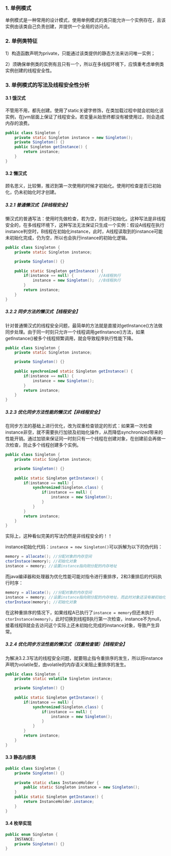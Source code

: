 ### 1. 单例模式

单例模式是一种常用的设计模式，使用单例模式的类只能允许一个实例存在，且该实例由该类自己负责创建，并提供一个全局的访问点。

### 2. 单例类特征

1）构造函数声明为private，只能通过该类提供的静态方法来访问唯一实例；

2）须确保单例类的实例有且只有一个，所以在多线程环境下，应慎重考虑单例类实例创建的线程安全性。

### 3. 单例模式的写法及线程安全性分析

#### 3.1 饿汉式

不管用不用，都先创建。使用了static关键字修饰，在类加载过程中就会初始化该实例，在jvm层面上保证了线程安全。若变量从始至终都没有被使用过，则会造成内存的浪费。

```java
public class Singleton {
    private static Singleton instance = new Singleton();
    private Singleton() {}
    public Singleton getInstance() {
        return instance;
    }
}
```

#### 3.2 懒汉式

顾名思义，比较懒，推迟到第一次使用的时候才初始化。使用时检查是否已初始化，仍未初始化时才创建。

##### 3.2.1 普通懒汉式【非线程安全】

懒汉式的普通写法：使用时先做检查，若为空，则进行初始化。这种写法是非线程安全的，在多线程环境下，这种写法无法保证只生成一个实例：假设A线程在执行instance判空时，B线程在初始化instance，此时，A线程读取到的instance可能未初始化完成，仍为空，所以也会执行instance的初始化逻辑。

```java
public class Singleton {
    private static Singleton instance;

    private Singleton() {}
    
    public static Singleton getInstance() {
        if(instance == null) {           //A线程执行
            instance = new Singleton();  //B线程执行
        }
        return instance;
    }
}
```

##### 3.2.2 同步方法的懒汉式【线程安全】

针对普通懒汉式的线程安全问题，最简单的方法就是直接对getInstance()方法做同步处理。由于同一时刻只允许一个线程调用getInstance()方法，如果getInstance()被多个线程频繁调用，就会导致程序执行性能下降。

```java
public class Singleton {
    private static Singleton instance;

    private Singleton() {}
    
    public synchronized static Singleton getInstance() {
        if(instance == null) {
            instance = new Singleton();
        }
        return instance;
    }
}
```

##### 3.2.3 优化同步方法性能的懒汉式【非线程安全】

在同步方法的基础上进行优化，改为双重检查锁定的形式：如果第一次检查instance非空，就不需要执行加锁及初始化操作，从而降低synchronized带来的性能开销。通过加锁来保证同一时刻只有一个线程在创建对象，在创建前会再做一次检查，防止多个线程创建多个实例。

```java
public class Singleton {
    private static Singleton instance;

    private Singleton() {}
    
    public static Singleton getInstance() {
        if(instance == null) {
            synchronized(Singleton.class) {
                if(instance == null) {
                    instance = new Singleton();
                }
            }
        }
        return instance;
    }
}
```

实际上，这种看似完美的写法仍然是非线程安全的！！

instance初始化代码：``instance = new Singleton()``可以拆解为以下的伪代码：

```java
memory = allocate(); //分配对象的内存空间
ctorInstace(memory); //初始化对象
instance = memory; //设置instance指向刚分配的内存地址
```

而java编译器和处理器为优化性能可能对指令进行重排序，2和3重排后的代码执行时序：

```java
memory = allocate(); //分配对象的内存空间
instance = memory; //设置instance指向刚分配的内存地址，而此时对象还没有被初始化
ctorInstace(memory); //初始化对象
```

在这种重排序的情况下，如果线程A已执行了``instance = memory``但还未执行``ctorInstance(memory)``，此时切换到线程B执行第一次检查，instance不为null，接着线程B就会去访问这个实际上还未初始化完成的instance对象，导致产生异常。

##### 3.2.4 优化同步方法性能的懒汉式（双重检查锁）【线程安全】

为解决3.2.3写法的线程安全问题，就要阻止指令重排序的发生，所以将instance声明为volatile型，由volatile的内存语义来阻止重排序的发生。

```java
public class Singleton {
    private static volatile Singleton instance;

    private Singleton() {}
    
    public static Singleton getInstance() {
        if(instance == null) {
            synchronized(Singleton.class) {
                if(instance == null) {
                    instance = new Singleton();
                }
            }
        }
        return instance;
    }
}
```

#### 3.3 静态内部类

```java
public class Singleton {
    private Singleton() {}
    
    private static class InstanceHolder {
        public static Singleton instance = new Singleton();
    }
    public static Singleton getInstance() {
        return InstanceHolder.instance;
    }
}
```

#### 3.4 枚举实现

```java
public enum Singleton {
    INSTANCE;
    private Singleton() {}
}

```

